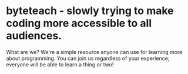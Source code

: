 # byteteach - slowly trying to make coding more accessible to all audiences.

What are we? We're a simple resource anyone can use for learning more about
programming. You can join us regardless of your experience; everyone will be
able to learn a thing or two!
